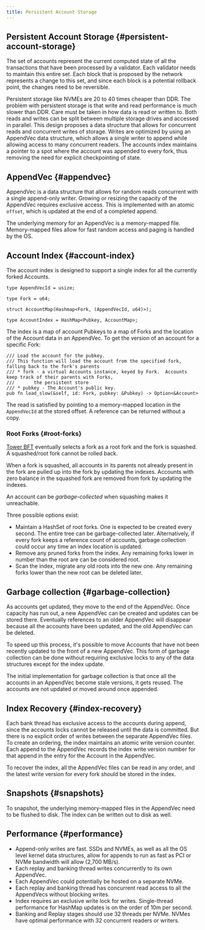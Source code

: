 ```yaml
---
title: Persistent Account Storage
---
```


## Persistent Account Storage {#persistent-account-storage}

The set of accounts represent the current computed state of all the transactions that have been processed by a validator. Each validator needs to maintain this entire set. Each block that is proposed by the network represents a change to this set, and since each block is a potential rollback point, the changes need to be reversible.

Persistent storage like NVMEs are 20 to 40 times cheaper than DDR. The problem with persistent storage is that write and read performance is much slower than DDR. Care must be taken in how data is read or written to. Both reads and writes can be split between multiple storage drives and accessed in parallel. This design proposes a data structure that allows for concurrent reads and concurrent writes of storage. Writes are optimized by using an AppendVec data structure, which allows a single writer to append while allowing access to many concurrent readers. The accounts index maintains a pointer to a spot where the account was appended to every fork, thus removing the need for explicit checkpointing of state.

## AppendVec {#appendvec}

AppendVec is a data structure that allows for random reads concurrent with a single append-only writer. Growing or resizing the capacity of the AppendVec requires exclusive access. This is implemented with an atomic `offset`, which is updated at the end of a completed append.

The underlying memory for an AppendVec is a memory-mapped file. Memory-mapped files allow for fast random access and paging is handled by the OS.

## Account Index {#account-index}

The account index is designed to support a single index for all the currently forked Accounts.

```text
type AppendVecId = usize;

type Fork = u64;

struct AccountMap(Hashmap<Fork, (AppendVecId, u64)>);

type AccountIndex = HashMap<Pubkey, AccountMap>;
```

The index is a map of account Pubkeys to a map of Forks and the location of the Account data in an AppendVec. To get the version of an account for a specific Fork:

```text
/// Load the account for the pubkey.
/// This function will load the account from the specified fork, falling back to the fork's parents
/// * fork - a virtual Accounts instance, keyed by Fork.  Accounts keep track of their parents with Forks,
///       the persistent store
/// * pubkey - The Account's public key.
pub fn load_slow(&self, id: Fork, pubkey: &Pubkey) -> Option<&Account>
```

The read is satisfied by pointing to a memory-mapped location in the `AppendVecId` at the stored offset. A reference can be returned without a copy.

### Root Forks {#root-forks}

[Tower BFT](tower-bft.md) eventually selects a fork as a root fork and the fork is squashed. A squashed/root fork cannot be rolled back.

When a fork is squashed, all accounts in its parents not already present in the fork are pulled up into the fork by updating the indexes. Accounts with zero balance in the squashed fork are removed from fork by updating the indexes.

An account can be _garbage-collected_ when squashing makes it unreachable.

Three possible options exist:

- Maintain a HashSet of root forks. One is expected to be created every second. The entire tree can be garbage-collected later. Alternatively, if every fork keeps a reference count of accounts, garbage collection could occur any time an index location is updated.
- Remove any pruned forks from the index. Any remaining forks lower in number than the root are can be considered root.
- Scan the index, migrate any old roots into the new one. Any remaining forks lower than the new root can be deleted later.

## Garbage collection {#garbage-collection}

As accounts get updated, they move to the end of the AppendVec. Once capacity has run out, a new AppendVec can be created and updates can be stored there. Eventually references to an older AppendVec will disappear because all the accounts have been updated, and the old AppendVec can be deleted.

To speed up this process, it's possible to move Accounts that have not been recently updated to the front of a new AppendVec. This form of garbage collection can be done without requiring exclusive locks to any of the data structures except for the index update.

The initial implementation for garbage collection is that once all the accounts in an AppendVec become stale versions, it gets reused. The accounts are not updated or moved around once appended.

## Index Recovery {#index-recovery}

Each bank thread has exclusive access to the accounts during append, since the accounts locks cannot be released until the data is committed. But there is no explicit order of writes between the separate AppendVec files. To create an ordering, the index maintains an atomic write version counter. Each append to the AppendVec records the index write version number for that append in the entry for the Account in the AppendVec.

To recover the index, all the AppendVec files can be read in any order, and the latest write version for every fork should be stored in the index.

## Snapshots {#snapshots}

To snapshot, the underlying memory-mapped files in the AppendVec need to be flushed to disk. The index can be written out to disk as well.

## Performance {#performance}

- Append-only writes are fast. SSDs and NVMEs, as well as all the OS level kernel data structures, allow for appends to run as fast as PCI or NVMe bandwidth will allow \(2,700 MB/s\).
- Each replay and banking thread writes concurrently to its own AppendVec.
- Each AppendVec could potentially be hosted on a separate NVMe.
- Each replay and banking thread has concurrent read access to all the AppendVecs without blocking writes.
- Index requires an exclusive write lock for writes. Single-thread performance for HashMap updates is on the order of 10m per second.
- Banking and Replay stages should use 32 threads per NVMe. NVMes have optimal performance with 32 concurrent readers or writers.
